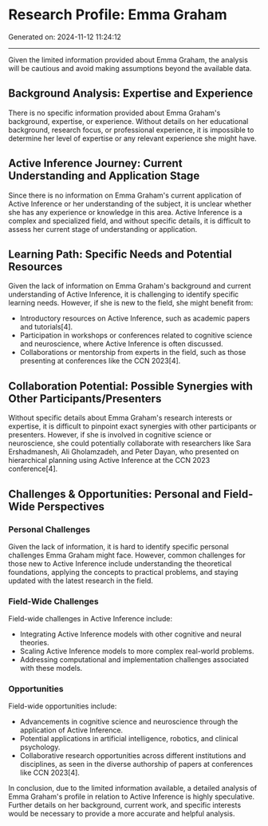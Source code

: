 # Research Profile: Emma Graham

Generated on: 2024-11-12 11:24:12

---

Given the limited information provided about Emma Graham, the analysis will be cautious and avoid making assumptions beyond the available data.

## Background Analysis: Expertise and Experience
There is no specific information provided about Emma Graham's background, expertise, or experience. Without details on her educational background, research focus, or professional experience, it is impossible to determine her level of expertise or any relevant experience she might have.

## Active Inference Journey: Current Understanding and Application Stage
Since there is no information on Emma Graham's current application of Active Inference or her understanding of the subject, it is unclear whether she has any experience or knowledge in this area. Active Inference is a complex and specialized field, and without specific details, it is difficult to assess her current stage of understanding or application.

## Learning Path: Specific Needs and Potential Resources
Given the lack of information on Emma Graham's background and current understanding of Active Inference, it is challenging to identify specific learning needs. However, if she is new to the field, she might benefit from:
- Introductory resources on Active Inference, such as academic papers and tutorials[4].
- Participation in workshops or conferences related to cognitive science and neuroscience, where Active Inference is often discussed.
- Collaborations or mentorship from experts in the field, such as those presenting at conferences like the CCN 2023[4].

## Collaboration Potential: Possible Synergies with Other Participants/Presenters
Without specific details about Emma Graham's research interests or expertise, it is difficult to pinpoint exact synergies with other participants or presenters. However, if she is involved in cognitive science or neuroscience, she could potentially collaborate with researchers like Sara Ershadmanesh, Ali Gholamzadeh, and Peter Dayan, who presented on hierarchical planning using Active Inference at the CCN 2023 conference[4].

## Challenges & Opportunities: Personal and Field-Wide Perspectives
### Personal Challenges
Given the lack of information, it is hard to identify specific personal challenges Emma Graham might face. However, common challenges for those new to Active Inference include understanding the theoretical foundations, applying the concepts to practical problems, and staying updated with the latest research in the field.

### Field-Wide Challenges
Field-wide challenges in Active Inference include:
- Integrating Active Inference models with other cognitive and neural theories.
- Scaling Active Inference models to more complex real-world problems.
- Addressing computational and implementation challenges associated with these models.

### Opportunities
Field-wide opportunities include:
- Advancements in cognitive science and neuroscience through the application of Active Inference.
- Potential applications in artificial intelligence, robotics, and clinical psychology.
- Collaborative research opportunities across different institutions and disciplines, as seen in the diverse authorship of papers at conferences like CCN 2023[4].

In conclusion, due to the limited information available, a detailed analysis of Emma Graham's profile in relation to Active Inference is highly speculative. Further details on her background, current work, and specific interests would be necessary to provide a more accurate and helpful analysis.
